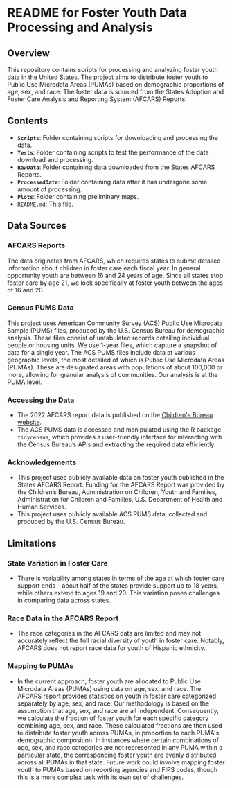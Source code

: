 # README for Foster Youth Data Processing and Analysis

## Overview

This repository contains scripts for processing and analyzing foster youth data in the United States. The project aims to distribute foster youth to Public Use Microdata Areas (PUMAs) based on demographic proportions of age, sex, and race. The foster data is sourced from the States Adoption and Foster Care Analysis and Reporting System (AFCARS) Reports.

## Contents

- **`Scripts`**: Folder containing scripts for downloading and processing the data. 
- **`Tests`**: Folder containing scripts to test the performance of the data download and processing.
- **`RawData`**: Folder containing data downloaded from the States AFCARS Reports.
- **`ProcessedData`**: Folder containing data after it has undergone some amount of processing. 
- **`Plots`**: Folder containing preliminary maps.
- `README.md`: This file.

## Data Sources

### AFCARS Reports
The data originates from AFCARS, which requires states to submit detailed information about children in foster care each fiscal year. In general opportunity youth are between 16 and 24 years of age. Since all states stop foster care by age 21, we look specifically at foster youth between the ages of 16 and 20.

### Census PUMS Data
This project uses American Community Survey (ACS) Public Use Microdata Sample (PUMS) files, produced by the U.S. Census Bureau for demographic analysis. These files consist of untabulated records detailing individual people or housing units. We use 1-year files, which capture a snapshot of data for a single year. The ACS PUMS files include data at various geographic levels, the most detailed of which is Public Use Microdata Areas (PUMAs). These are designated areas with populations of about 100,000 or more, allowing for granular analysis of communities. Our analysis is at the PUMA level. 

### Accessing the Data

- The 2022 AFCARS report data is published on the [Children's Bureau website](https://www.acf.hhs.gov/cb/research-data-technology/statistics-research/afcars).
- The ACS PUMS data is accessed and manipulated using the R package `tidycensus`, which provides a user-friendly interface for interacting with the Census Bureau’s APIs and extracting the required data efficiently.

### Acknowledgements
- This project uses publicly available data on foster youth published in the States AFCARS Report. Funding for the AFCARS Report was provided by the Children’s Bureau, Administration on Children, Youth and Families, Administration for Children and Families, U.S. Department of Health and Human Services.
- This project uses publicly available ACS PUMS data, collected and produced by the U.S. Census Bureau.

## Limitations

### State Variation in Foster Care

- There is variability among states in terms of the age at which foster care support ends – about half of the states provide support up to 18 years, while others extend to ages 19 and 20. This variation poses challenges in comparing data across states. 

### Race Data in the AFCARS Report

- The race categories in the AFCARS data are limited and may not accurately reflect the full racial diversity of youth in foster care. Notably, AFCARS does not report race data for youth of Hispanic ethnicity. 

### Mapping to PUMAs

- In the current approach, foster youth are allocated to Public Use Microdata Areas (PUMAs) using data on age, sex, and race. The AFCARS report provides statistics on youth in foster care categorized separately by age, sex, and race. Our methodology is based on the assumption that age, sex, and race are all independent. Consequently, we calculate the fraction of foster youth for each specific category combining age, sex, and race. These calculated fractions are then used to distribute foster youth across PUMAs, in proportion to each PUMA's demographic composition. In instances where certain combinations of age, sex, and race categories are not represented in any PUMA within a particular state, the corresponding foster youth are evenly distributed across all PUMAs in that state. Future work could involve mapping foster youth to PUMAs based on reporting agencies and FIPS codes, though this is a more complex task with its own set of challenges.
